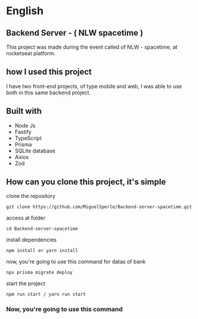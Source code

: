 # English 
<h2>Backend Server - ( NLW spacetime )</h2>

This project was made during the event called of NLW - spacetime, at rocketseat platform.

<h2>how I used this project</h2>

I have two front-end projects, of type mobile and web, I was able to use both in this same backend project.

<h2>Built with</h2>

<ul>
  <li>Node Js</li>
  <li>Fastify</li>
  <li>TypeScript</li>
  <li>Prisma</li>
  <li>SQLite database</li>
  <li>Axios</li>
  <li>Zod</li>
</ul>

<h2>How can you clone this project, it's simple</h2>


<p>clone the repository</p>

```
git clone https://github.com/MiguelSperle/Backend-server-spacetime.git
```

<p>access at folder</p>

```
cd Backend-server-spacetime
```


<p>install dependencies</p>

```
npm install or yarn install
```

<p>now, you're going to use this command for datas of bank</p>

```
npx prisma migrate deploy
```



<p>start the project</p>

```
npm run start / yarn run start
```


<h3>Now, you're going to use this command</h3>











